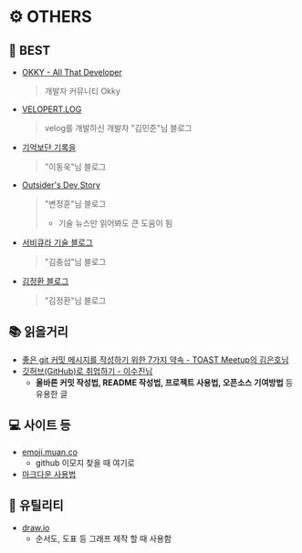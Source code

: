 # :gear: OTHERS
## :star2: BEST
- [OKKY - All That Developer](https://okky.kr/)
	> 개발자 커뮤니티 Okky
- [VELOPERT.LOG](https://velopert.com/about)
	> velog를 개발하신 개발자 "김민준"님 블로그
- [기억보단 기록을](https://jojoldu.tistory.com/)
	> "이동욱"님 블로그
- [Outsider's Dev Story](https://blog.outsider.ne.kr)
	> "변정훈"님 블로그
	> - 기술 뉴스만 읽어봐도 큰 도움이 됨
- [서비큐라 기술 블로그](https://subicura.com/)
	> "김충섭"님 블로그
- [김정환 블로그](http://jeonghwan-kim.github.io/)
	> "김정환"님 블로그

## :books: 읽을거리
- [좋은 git 커밋 메시지를 작성하기 위한 7가지 약속 - TOAST Meetup의 김은호님](https://meetup.toast.com/posts/106)
- [깃허브(GitHub)로 취업하기 - 이수진님](https://sujinlee.me/professional-github/)
    - **올바른 커밋 작성법, README 작성법, 프로젝트 사용법, 오픈소스 기여방법** 등 유용한 글

## :computer: 사이트 등
- [emoji.muan.co](https://emoji.muan.co)
    - github 이모지 찾을 때 여기로
- [마크다운 사용법](https://bin-e.tistory.com/27)

## :link: 유틸리티
- [draw.io](https://www.draw.io/)
    - 순서도, 도표 등 그래프 제작 할 때 사용함
